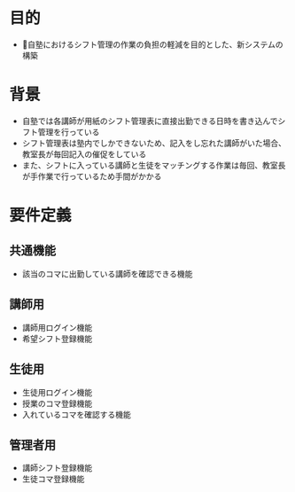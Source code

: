 # 目的
- 自塾におけるシフト管理の作業の負担の軽減を目的とした、新システムの構築

# 背景
- 自塾では各講師が用紙のシフト管理表に直接出勤できる日時を書き込んでシフト管理を行っている
- シフト管理表は塾内でしかできないため、記入をし忘れた講師がいた場合、教室長が毎回記入の催促をしている
- また、シフトに入っている講師と生徒をマッチングする作業は毎回、教室長が手作業で行っているため手間がかかる

# 要件定義

## 共通機能
- 該当のコマに出勤している講師を確認できる機能

## 講師用
- 講師用ログイン機能
- 希望シフト登録機能

## 生徒用
- 生徒用ログイン機能
- 授業のコマ登録機能
- 入れているコマを確認する機能

## 管理者用
- 講師シフト登録機能
- 生徒コマ登録機能